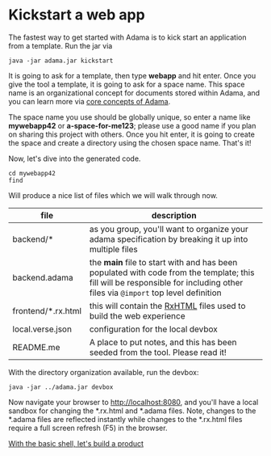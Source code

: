 # Kickstart a web app

The fastest way to get started with Adama is to kick start an application from a template. Run the jar via

```shell
java -jar adama.jar kickstart
```

It is going to ask for a template, then type **webapp** and hit enter. Once you give the tool a template, it is going to ask for a space name. This space name is an organizational concept for documents stored within Adama, and you can learn more via [core concepts of Adama](/concepts.md).

The space name you use should be globally unique, so enter a name like **mywebapp42** or **a-space-for-me123**; please use a good name if you plan on sharing this project with others. Once you hit enter, it is going to create the space and create a directory using the chosen space name. That's it!

Now, let's dive into the generated code.

```shell
cd mywebapp42
find
```

Will produce a nice list of files which we will walk through now.

| file               | description                                                                                                                                                                        |
|--------------------|------------------------------------------------------------------------------------------------------------------------------------------------------------------------------------|
| backend/*          | as you group, you'll want to organize your adama specification by breaking it up into multiple files                                                                               |
| backend.adama      | the **main** file to start with and has been populated with code from the template; this fill will be responsible for including other files via ```@import``` top level definition |
| frontend/*.rx.html | this will contain the [RxHTML](./rxhtml/ref.md) files used to build the web experience                                                                                             |
| local.verse.json   | configuration for the local devbox                                                                                                                                                 |
| README.me          | A place to put notes, and this has been seeded from the tool. Please read it!                                                                                                      |

With the directory organization available, run the devbox:

```shell
java -jar ../adama.jar devbox
```

Now navigate your browser to [http://localhost:8080](http://localhost:8080), and you'll have a local sandbox for changing the *.rx.html and *.adama files. Note, changes to the *.adama files are reflected instantly while changes to the *.rx.html files require a full screen refresh (F5) in the browser.

[With the basic shell, let's build a product](03-add-a-table.md)